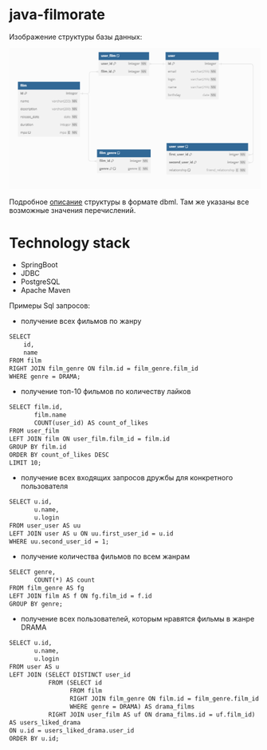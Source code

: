 # java-filmorate

Изображение структуры базы данных:

![Структура базы данных](/readme_files/database-screenshot.png)

Подробное [описание](https://github.com/elizaveta-mokritskaya/java-filmorate/blob/main/readme_files/tables.dbml)
структуры в формате dbml. Там же указаны все возможные значения перечислений.

# Technology stack
* SpringBoot
* JDBC
* PostgreSQL
* Apache Maven

Примеры Sql запросов:

- получение всех фильмов по жанру
```
SELECT
    id,
    name
FROM film
RIGHT JOIN film_genre ON film.id = film_genre.film_id 
WHERE genre = DRAMA;
```
- получение топ-10 фильмов по количеству лайков
```
SELECT film.id,
       film.name
       COUNT(user_id) AS count_of_likes
FROM user_film
LEFT JOIN film ON user_film.film_id = film.id
GROUP BY film.id
ORDER BY count_of_likes DESC
LIMIT 10;
```
- получение всех входящих запросов дружбы для конкретного пользователя
```
SELECT u.id,
       u.name,
       u.login
FROM user_user AS uu
LEFT JOIN user AS u ON uu.first_user_id = u.id
WHERE uu.second_user_id = 1;
```
- получение количества фильмов по всем жанрам
```
SELECT genre,
       COUNT(*) AS count
FROM film_genre AS fg
LEFT JOIN film AS f ON fg.film_id = f.id
GROUP BY genre;
```
- получение всех пользователей, которым нравятся фильмы в жанре DRAMA
```
SELECT u.id,
       u.name,
       u.login
FROM user AS u
LEFT JOIN (SELECT DISTINCT user_id
           FROM (SELECT id
                 FROM film
                 RIGHT JOIN film_genre ON film.id = film_genre.film_id 
                 WHERE genre = DRAMA) AS drama_films
           RIGHT JOIN user_film AS uf ON drama_films.id = uf.film_id) AS users_liked_drama
ON u.id = users_liked_drama.user_id
ORDER BY u.id;
```